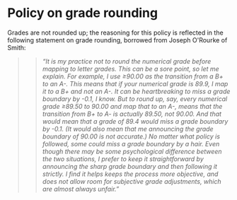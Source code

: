 

# Policy on grade rounding

Grades are not rounded up; the reasoning for this policy is reflected in the following statement on grade rounding, borrowed from Joseph O'Rourke of Smith:

>> *&ldquo;It is my practice not to round the numerical grade before mapping to letter grades. This can be a sore point, so let me explain. For example, I use ≥90.00 as the transition from a B+ to an A-. This means that if your numerical grade is 89.9, I map it to a B+ and not an A-. It can be heartbreaking to miss a grade boundary by -0.1, I know. But to round up, say, every numerical grade ≥89.50 to 90.00 and map that to an A-, means that the transition from B+ to A- is actually 89.50, not 90.00. And that would mean that a grade of 89.4 would miss a grade boundary by -0.1. (It would also mean that me announcing the grade boundary of 90.00 is not accurate.) No matter what policy is followed, some could miss a grade boundary by a hair. Even though there may be some psychological difference between the two situations, I prefer to keep it straightforward by announcing the sharp grade boundary and then following it strictly. I find it helps keeps the process more objective, and does not allow room for subjective grade adjustments, which are almost always unfair.&rdquo;*

